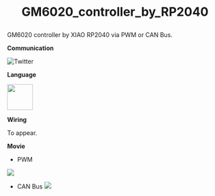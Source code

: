 # <p align=center>GM6020_controller_by_RP2040</p>
GM6020 controller by XIAO RP2040 via PWM or CAN Bus.

**Communication**

<a style="text-decoration: none" href="https://twitter.com/hogelungfish" target="_blank">
    <img src="https://img.shields.io/badge/twitter-%40hogelungfish-1da1f2.svg" alt="Twitter">
</a>
<p>

**Language**
<p>
<img src="https://cdn.jsdelivr.net/gh/devicons/devicon/icons/arduino/arduino-original-wordmark.svg"  width="60"/>
<p>

**Wiring**
    
 To appear.
    
    
**Movie**
    
* PWM
    
[![](https://img.youtube.com/vi/O0H56NH25rc/0.jpg)](https://www.youtube.com/watch?v=O0H56NH25rc)
    
* CAN Bus
[![](https://github.com/KRproject-tech/GM6020_controller_by_RP2040/assets/114337358/fad827e3-c0af-442c-bcce-b6dc143ce09d)](https://youtube.com/shorts/YfDJlHHAg7c?feature=share)
